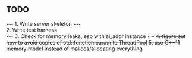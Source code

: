 ## TODO

~~ 1. Write server skeleton ~~  
2. Write test harness  
~~ 3. Check for memory leaks, esp with ai_addr instance ~~
~~4. figure out how to avoid copies of std::function param to ThreadPool~~
~~5. use C++11 memory model instead of mallocs/allocating everything~~
